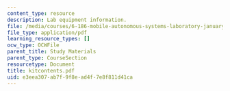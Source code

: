 ```yaml
---
content_type: resource
description: Lab equipment information.
file: /media/courses/6-186-mobile-autonomous-systems-laboratory-january-iap-2005/e3eea307ab7f9f8ead4f7e8f811d41ca_kitcontents.pdf
file_type: application/pdf
learning_resource_types: []
ocw_type: OCWFile
parent_title: Study Materials
parent_type: CourseSection
resourcetype: Document
title: kitcontents.pdf
uid: e3eea307-ab7f-9f8e-ad4f-7e8f811d41ca
---
```

